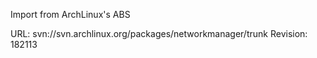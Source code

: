 Import from ArchLinux's ABS

URL: svn://svn.archlinux.org/packages/networkmanager/trunk
Revision: 182113

